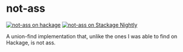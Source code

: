 # not-ass
[![not-ass on hackage](https://img.shields.io/hackage/v/not-ass)](http://hackage.haskell.org/package/not-ass)
[![not-ass on Stackage Nightly](https://stackage.org/package/not-ass/badge/nightly)](https://stackage.org/nightly/package/not-ass)

A union-find implementation that, unlike the ones I was able to find on Hackage, is not ass.
